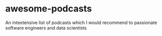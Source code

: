 # awesome-podcasts
An intextensive list of podcasts which I would recommend to passionate software engineers and data scientists
